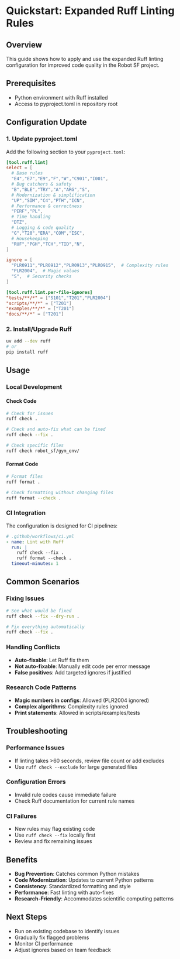 # Quickstart: Expanded Ruff Linting Rules

## Overview
This guide shows how to apply and use the expanded Ruff linting configuration for improved code quality in the Robot SF project.

## Prerequisites
- Python environment with Ruff installed
- Access to pyproject.toml in repository root

## Configuration Update

### 1. Update pyproject.toml
Add the following section to your `pyproject.toml`:

```toml
[tool.ruff.lint]
select = [
  # Base rules
  "E4","E7","E9","F","W","C901","I001",
  # Bug catchers & safety
  "B","BLE","TRY","A","ARG","S",
  # Modernization & simplification
  "UP","SIM","C4","PTH","ICN",
  # Performance & correctness
  "PERF","PL",
  # Time handling
  "DTZ",
  # Logging & code quality
  "G","T20","ERA","COM","ISC",
  # Housekeeping
  "RUF","PGH","TCH","TID","N",
]

ignore = [
  "PLR0911","PLR0912","PLR0913","PLR0915",  # Complexity rules
  "PLR2004",  # Magic values
  "S",  # Security checks
]

[tool.ruff.lint.per-file-ignores]
"tests/**/*" = ["S101","T201","PLR2004"]
"scripts/**/*" = ["T201"]
"examples/**/*" = ["T201"]
"docs/**/*" = ["T201"]
```

### 2. Install/Upgrade Ruff
```bash
uv add --dev ruff
# or
pip install ruff
```

## Usage

### Local Development

#### Check Code
```bash
# Check for issues
ruff check .

# Check and auto-fix what can be fixed
ruff check --fix .

# Check specific files
ruff check robot_sf/gym_env/
```

#### Format Code
```bash
# Format files
ruff format .

# Check formatting without changing files
ruff format --check .
```

### CI Integration
The configuration is designed for CI pipelines:

```yaml
# .github/workflows/ci.yml
- name: Lint with Ruff
  run: |
    ruff check --fix .
    ruff format --check .
  timeout-minutes: 1
```

## Common Scenarios

### Fixing Issues
```bash
# See what would be fixed
ruff check --fix --dry-run .

# Fix everything automatically
ruff check --fix .
```

### Handling Conflicts
- **Auto-fixable**: Let Ruff fix them
- **Not auto-fixable**: Manually edit code per error message
- **False positives**: Add targeted ignores if justified

### Research Code Patterns
- **Magic numbers in configs**: Allowed (PLR2004 ignored)
- **Complex algorithms**: Complexity rules ignored
- **Print statements**: Allowed in scripts/examples/tests

## Troubleshooting

### Performance Issues
- If linting takes >60 seconds, review file count or add excludes
- Use `ruff check --exclude` for large generated files

### Configuration Errors
- Invalid rule codes cause immediate failure
- Check Ruff documentation for current rule names

### CI Failures
- New rules may flag existing code
- Use `ruff check --fix` locally first
- Review and fix remaining issues

## Benefits
- **Bug Prevention**: Catches common Python mistakes
- **Code Modernization**: Updates to current Python patterns
- **Consistency**: Standardized formatting and style
- **Performance**: Fast linting with auto-fixes
- **Research-Friendly**: Accommodates scientific computing patterns

## Next Steps
- Run on existing codebase to identify issues
- Gradually fix flagged problems
- Monitor CI performance
- Adjust ignores based on team feedback